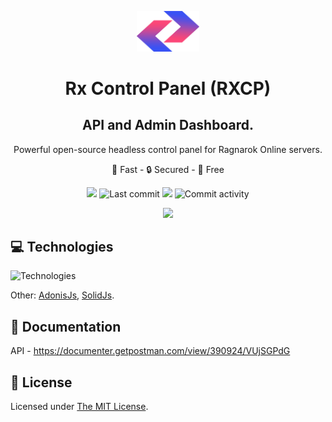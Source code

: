 <p align="center">
  <img src="./apps/admin/public/images/logo.png" width="100">
</p>
<h1 align="center">Rx Control Panel (RXCP)</h1>
<h2 align="center">API and Admin Dashboard.</h2>
<p align="center">Powerful open-source headless control panel for Ragnarok Online servers.</p>
<p align="center">🚀 Fast - 🔒 Secured - 💖 Free</p>

<p align="center">
  <img src="https://img.shields.io/github/workflow/status/RxCP/rxcp/CI?style=flat-square&logo=appveyor">
  <img src="https://img.shields.io/github/last-commit/RxCP/rxcp.svg?style=flat-square&logo=appveyor" alt="Last commit">
  <img src="https://img.shields.io/github/package-json/v/RXCP/rxcp?style=flat-square&logo=appveyor">
  <img src="https://img.shields.io/github/license/RxCP/rxcp?style=flat-square&logo=appveyor" alt="Commit activity">
</p>

<p align="center">
  <img src="https://i.ibb.co/ZM6bzCL/what-is-Rx-CP.png">
</p>

## 💻 Technologies
![Technologies](https://skillicons.dev/icons?i=redis,mysql,nodejs,typescript,html,css,tailwindcss,astro)

Other: [AdonisJs](https://adonisjs.com/), [SolidJs](https://www.solidjs.com/).


## 📘 Documentation
API - https://documenter.getpostman.com/view/390924/VUjSGPdG

## 📄 License
Licensed under [The MIT License](https://opensource.org/licenses/MIT).
